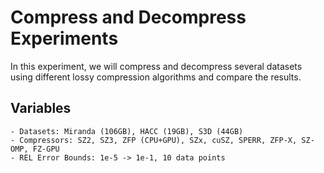 # Compress and Decompress Experiments

In this experiment, we will compress and decompress several datasets using different lossy compression algorithms and compare the results.

## Variables

    - Datasets: Miranda (106GB), HACC (19GB), S3D (44GB)
    - Compressors: SZ2, SZ3, ZFP (CPU+GPU), SZx, cuSZ, SPERR, ZFP-X, SZ-OMP, FZ-GPU
    - REL Error Bounds: 1e-5 -> 1e-1, 10 data points
